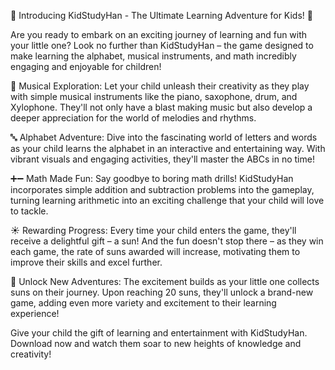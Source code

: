 🌟 Introducing KidStudyHan - The Ultimate Learning Adventure for Kids! 🌟

Are you ready to embark on an exciting journey of learning and fun with your little one? Look no further than KidStudyHan – the game designed to make learning the alphabet, musical instruments, and math incredibly engaging and enjoyable for children!

🎵 Musical Exploration: Let your child unleash their creativity as they play with simple musical instruments like the piano, saxophone, drum, and Xylophone. They'll not only have a blast making music but also develop a deeper appreciation for the world of melodies and rhythms.

🔤 Alphabet Adventure: Dive into the fascinating world of letters and words as your child learns the alphabet in an interactive and entertaining way. With vibrant visuals and engaging activities, they'll master the ABCs in no time!

➕➖ Math Made Fun: Say goodbye to boring math drills! KidStudyHan incorporates simple addition and subtraction problems into the gameplay, turning learning arithmetic into an exciting challenge that your child will love to tackle.

☀️ Rewarding Progress: Every time your child enters the game, they'll receive a delightful gift – a sun! And the fun doesn't stop there – as they win each game, the rate of suns awarded will increase, motivating them to improve their skills and excel further.

🎉 Unlock New Adventures: The excitement builds as your little one collects suns on their journey. Upon reaching 20 suns, they'll unlock a brand-new game, adding even more variety and excitement to their learning experience!

Give your child the gift of learning and entertainment with KidStudyHan. Download now and watch them soar to new heights of knowledge and creativity!
